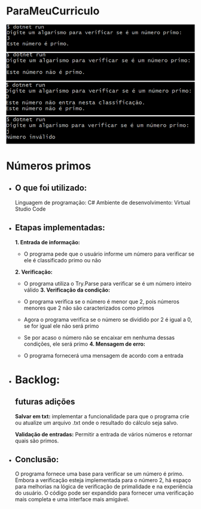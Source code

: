 # ParaMeuCurriculo
![alt text](image.png)
![alt text](image-1.png)
![alt text](image-2.png)
![alt text](image-3.png)


# Números primos

- ## O que foi utilizado:
  
  Linguagem de programação: C#
  Ambiente de desenvolvimento: Virtual Studio Code
  
- ## Etapas implementadas:
  
  **1. Entrada de informação:**

   - O programa pede que o usuário informe um número para verificar se ele é classificado primo ou não
     
  **2. Verificação:**

   - O programa utiliza o Try.Parse para verificar se é um número inteiro válido
  **3. Verificação da condição:**

   - O programa verifica se o número é menor que 2, pois números menores que 2 não são caracterizados como primos
   - Agora o programa verifica se o número se dividido por 2 é igual a 0, se for igual ele não será primo
   - Se por acaso o número não se encaixar em nenhuma dessas condições, ele será primo
  **4. Mensagem de erro:**

   - O programa fornecerá uma mensagem de acordo com a entrada
       
- # Backlog:

  ## **futuras adições**
  
  **Salvar em txt:** implementar a funcionalidade para que o programa crie ou atualize um arquivo .txt onde o resultado do cálculo seja salvo.

  **Validação de entradas:** Permitir a entrada de vários números e retornar quais são primos.
     

- ## Conclusão:
  O programa fornece uma base para verificar se um número é primo. Embora a verificação esteja implementada para o número 2, há espaço para melhorias na lógica de verificação de primalidade e na experiência do usuário. O código pode ser expandido para fornecer uma verificação mais completa e uma interface mais amigável.
